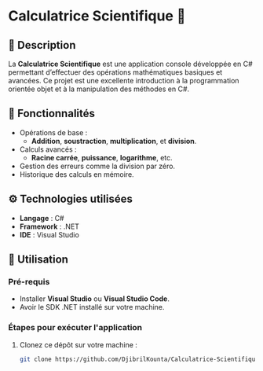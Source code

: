 # Calculatrice Scientifique 🧮

## 📝 Description
La **Calculatrice Scientifique** est une application console développée en C# permettant d’effectuer des opérations mathématiques basiques et avancées. Ce projet est une excellente introduction à la programmation orientée objet et à la manipulation des méthodes en C#.

## 🎯 Fonctionnalités
- Opérations de base :
  - **Addition**, **soustraction**, **multiplication**, et **division**.
- Calculs avancés :
  - **Racine carrée**, **puissance**, **logarithme**, etc.
- Gestion des erreurs comme la division par zéro.
- Historique des calculs en mémoire.

## ⚙️ Technologies utilisées
- **Langage** : C#
- **Framework** : .NET
- **IDE** : Visual Studio

## 🚀 Utilisation
### Pré-requis
- Installer **Visual Studio** ou **Visual Studio Code**.
- Avoir le SDK .NET installé sur votre machine.

### Étapes pour exécuter l'application
1. Clonez ce dépôt sur votre machine :
   ```bash
   git clone https://github.com/DjibrilKounta/Calculatrice-Scientifique.git
